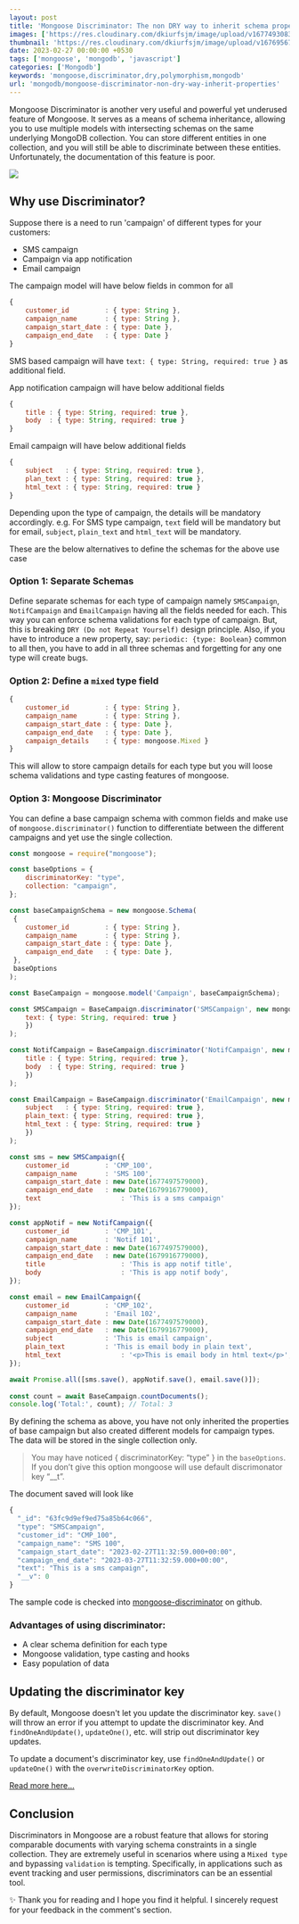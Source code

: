 ```yaml
---
layout: post
title: 'Mongoose Discriminator: The non DRY way to inherit schema properties'
images: ['https://res.cloudinary.com/dkiurfsjm/image/upload/v1677493083/mongoose-discriminator_c5elpt.png']
thumbnail: 'https://res.cloudinary.com/dkiurfsjm/image/upload/v1676956718/mongoose_logo_hr3blb.jpg'
date: 2023-02-27 00:00:00 +0530
tags: ['mongoose', 'mongodb', 'javascript']
categories: ['Mongodb']
keywords: 'mongoose,discriminator,dry,polymorphism,mongodb'
url: 'mongodb/mongoose-discriminator-non-dry-way-inherit-properties'
---
```


Mongoose Discriminator is another very useful and powerful  yet underused feature of Mongoose. It serves as a means of schema inheritance, allowing you to use multiple models with intersecting schemas on the same underlying MongoDB collection. You can store different entities in one collection, and you will still be able to discriminate between these entities. Unfortunately, the documentation of this feature is poor.

![](https://res.cloudinary.com/dkiurfsjm/image/upload/v1677493083/mongoose-discriminator_c5elpt.png)

## Why use Discriminator?

Suppose there is a need to run 'campaign' of different types for your customers:

- SMS campaign
- Campaign via app notification
- Email campaign

The campaign model will have below fields in common for all

```javascript
{
    customer_id         : { type: String },
    campaign_name       : { type: String },
    campaign_start_date : { type: Date },
    campaign_end_date   : { type: Date }
}
```

SMS based campaign will have `text: { type: String, required: true }` as additional field.

App notification campaign will have below additional fields

```javascript
{
	title : { type: String, required: true },
	body  : { type: String, required: true }
}
```

Email campaign will have below additional fields

```javascript
{
	subject   : { type: String, required: true },
	plan_text : { type: String, required: true },
	html_text : { type: String, required: true }
}
```

Depending upon the type of campaign, the details will be mandatory accordingly. e.g. For SMS type campaign, `text` field will be mandatory but for email, `subject`, `plain_text` and `html_text` will be mandatory.

These are the below alternatives to define the schemas for the above use case

### Option 1: Separate Schemas

Define separate schemas for each type of campaign namely `SMSCampaign`, `NotifCampaign` and `EmailCampaign` having all the fields needed for each. This way you can enforce schema validations for each type of campaign. But, this is breaking `DRY (Do not Repeat Yourself)` design principle. Also, if you have to introduce a new property, say: `periodic: {type: Boolean}` common to all then, you have to add in all three schemas and forgetting for any one type will create bugs.

### Option 2: Define a `mixed` type field

```javascript
{
    customer_id         : { type: String },
    campaign_name       : { type: String },
    campaign_start_date : { type: Date },
    campaign_end_date   : { type: Date },
    campaign_details	: { type: mongoose.Mixed }
}

```

This will allow to store campaign details for each type but you will loose schema validations and type casting features of mongoose.

### Option 3: Mongoose Discriminator

You can define a base campaign schema with common fields and make use of `mongoose.discriminator()` function to differentiate between the different campaigns and yet use the single collection.

```javascript
const mongoose = require("mongoose");

const baseOptions = {
	discriminatorKey: "type",
  	collection: "campaign",
};

const baseCampaignSchema = new mongoose.Schema(
 {
	customer_id         : { type: String },
	campaign_name       : { type: String },
	campaign_start_date : { type: Date },
	campaign_end_date   : { type: Date },
 }, 
 baseOptions
);

const BaseCampaign = mongoose.model('Campaign', baseCampaignSchema);

const SMSCampaign = BaseCampaign.discriminator('SMSCampaign', new mongoose.Schema({ 
	text: { type: String, required: true }
	})
);

const NotifCampaign = BaseCampaign.discriminator('NotifCampaign', new mongoose.Schema({ 
	title : { type: String, required: true },
	body  : { type: String, required: true }
	})
);

const EmailCampaign = BaseCampaign.discriminator('EmailCampaign', new mongoose.Schema({ 
	subject   : { type: String, required: true },
	plain_text: { type: String, required: true },
	html_text : { type: String, required: true }
	})
);

const sms = new SMSCampaign({
	customer_id         : 'CMP_100',
	campaign_name       : 'SMS 100',
	campaign_start_date : new Date(1677497579000),
	campaign_end_date   : new Date(1679916779000),
	text					: 'This is a sms campaign'
});

const appNotif = new NotifCampaign({
	customer_id         : 'CMP_101',
	campaign_name       : 'Notif 101',
	campaign_start_date : new Date(1677497579000),
	campaign_end_date   : new Date(1679916779000),
	title					: 'This is app notif title',
	body					: 'This is app notif body',
});

const email = new EmailCampaign({
	customer_id         : 'CMP_102',
	campaign_name       : 'Email 102',
	campaign_start_date : new Date(1677497579000),
	campaign_end_date   : new Date(1679916779000),
	subject				: 'This is email campaign',
	plain_text			: 'This is email body in plain text',
	html_text				: '<p>This is email body in html text</p>',
});

await Promise.all([sms.save(), appNotif.save(), email.save()]);
    
const count = await BaseCampaign.countDocuments();
console.log('Total:', count); // Total: 3

```

By defining the schema as above, you have not only inherited the properties of base campaign but also created different models for campaign types. The data will be stored in the single collection only.

> You may have noticed { discriminatorKey: “type” } in the `baseOptions`. If you don’t give this option mongoose will use default discrimonator key “__t”.

The document saved will look like 

```javascript
{
  "_id": "63fc9d9ef9ed75a85b64c066",
  "type": "SMSCampaign",
  "customer_id": "CMP_100",
  "campaign_name": "SMS 100",
  "campaign_start_date": "2023-02-27T11:32:59.000+00:00",
  "campaign_end_date": "2023-03-27T11:32:59.000+00:00",
  "text": "This is a sms campaign",
  "__v": 0
}
```

The sample code is checked into [mongoose-discriminator](https://github.com/manisuec/techinsights-tutorials/tree/main/mongoose-discriminator) on github.

### Advantages of using discriminator:

- A clear schema definition for each type
- Mongoose validation, type casting and hooks
- Easy population of data

## Updating the discriminator key

By default, Mongoose doesn't let you update the discriminator key. `save()` will throw an error if you attempt to update the discriminator key. And `findOneAndUpdate()`, `updateOne()`, etc. will strip out discriminator key updates.

To update a document's discriminator key, use `findOneAndUpdate()` or `updateOne()` with the `overwriteDiscriminatorKey` option.

[Read more here...](https://mongoosejs.com/docs/discriminators.html#updating-the-discriminator-key)

## Conclusion

Discriminators in Mongoose are a robust feature that allows for storing comparable documents with varying schema constraints in a single collection. They are extremely useful in scenarios where using a `Mixed type` and bypassing `validation` is tempting. Specifically, in applications such as event tracking and user permissions, discriminators can be an essential tool.

✨ Thank you for reading and I hope you find it helpful. I sincerely request for your feedback in the comment's section.
